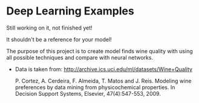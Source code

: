 # Deep Learning Examples

Still working on it, not finished yet!

It shouldn't be a reference for your model!

The purpose of this project is to create model finds wine quality with using all possible techniques and compare with neural networks.

- Data is taken from: http://archive.ics.uci.edu/ml/datasets/Wine+Quality
 
  P. Cortez, A. Cerdeira, F. Almeida, T. Matos and J. Reis.
  Modeling wine preferences by data mining from physicochemical properties. In Decision Support Systems, Elsevier, 47(4):547-553, 2009.
